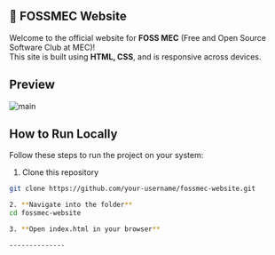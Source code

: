 ## 🚀 FOSSMEC Website

Welcome to the official website for **FOSS MEC** (Free and Open Source Software Club at MEC)!  
This site is built using **HTML, CSS**, and is responsive across devices.

## Preview
![main](https://github.com/user-attachments/assets/44070705-7c84-4d11-854e-20e61ec7825f)


## How to Run Locally

Follow these steps to run the project on your system:

1. Clone this repository
```bash
git clone https://github.com/your-username/fossmec-website.git

2. **Navigate into the folder**
cd fossmec-website

3. **Open index.html in your browser**

--------------







